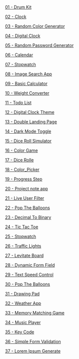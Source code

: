 <a href = "https://github.com/7manwon/JavaScript-Projects/tree/main/Drum%20Kit"> 01 - Drum Kit </a>

<a href = "https://github.com/7manwon/JavaScript-Projects/tree/main/Clock"> 02 - Clock </a>

<a href = "https://github.com/7manwon/JavaScript-Projects/tree/main/Random%20Color%20Generator"> 03 - Random Color Generator </a>

<a href = "https://github.com/7manwon/JavaScript-Projects/tree/main/Digital%20Clock"> 04 - Digital Clock </a>

<a href = "https://github.com/7manwon/JavaScript-Projects/tree/main/Random%20Password%20Generator"> 05 - Random Password Generator </a>

<a href = "https://github.com/7manwon/JavaScript-Projects/tree/main/Calendar"> 06 - Calendar </a>

<a href = "https://github.com/7manwon/JavaScript-Projects/tree/main/Stopwatch"> 07 - Stopwatch </a>

<a href = "https://github.com/7manwon/JavaScript-Projects/tree/main/Image%20Search%20App"> 08 - Image Search App </a>

<a href = "https://github.com/7manwon/JavaScript-Projects/tree/main/Basic%20Calculator"> 09 - Basic Calculator </a>

<a href = "https://github.com/7manwon/JavaScript-Projects/tree/main/Weight%20Converter"> 10 - Weight Converter </a>

<a href = "https://github.com/7manwon/JavaScript-Projects/tree/main/Todo%20List"> 11 - Todo List </a>

<a href = "https://github.com/7manwon/JavaScript-Projects/tree/main/Digital%20Clock%20Theme"> 12 - Digital Clock Theme </a>

<a href = "https://github.com/7manwon/JavaScript-Projects/tree/main/Double%20Landing%20Page"> 13 - Double Landing Page </a>

<a href = "https://github.com/7manwon/JavaScript-Projects/tree/main/Dark%20Mode%20Toggle"> 14 - Dark Mode Toggle </a>

<a href = "https://github.com/7manwon/JavaScript-Projects/tree/main/Dice%20Roll%20Simulator"> 15 - Dice Roll Simulator </a>

<a href = "https://github.com/7manwon/JavaScript-Projects/tree/main/Color%20Game"> 16 - Color Game </a>

<a href = "https://github.com/7manwon/JavaScript-Projects/tree/main/Dice%20Rolle"> 17 - Dice Rolle </a>

<a href = "https://github.com/7manwon/JavaScript-Projects/tree/main/Color_Picker"> 18 - Color_Picker </a>

<a href = "https://github.com/7manwon/JavaScript-Projects/tree/main/Progress%20Step"> 19 - Progress Step </a>

<a href = "https://github.com/7manwon/JavaScript-Projects/tree/main/Project%20note%20app"> 20 - Project note app </a>

<a href = "https://github.com/7manwon/JavaScript-Projects/tree/main/Live%20User%20Filter"> 21 - Live User Filter </a>

<a href = ""> 22 - Pop The Balloons </a>

<a href = ""> 23 - Decimal To Binary </a>

<a href = ""> 24 - Tic Tac Toe </a>

<a href = ""> 25 - Stopwatch </a>

<a href = ""> 26 - Traffic Lights </a>

<a href = ""> 27 - Levitate Board </a>

<a href = ""> 28 - Dynamic Form Field </a>

<a href = ""> 29 - Text Speed Control </a>

<a href = ""> 30 - Pop The Balloons </a>

<a href = ""> 31 - Drawing Pad </a>

<a href = ""> 32 - Weather App </a>

<a href = ""> 33 - Memory Matching Game </a>

<a href = ""> 34 - Music Player </a>

<a href = "https://github.com/7manwon/JavaScript-Projects/tree/main/35%20-%20Key%20Code"> 35 - Key Code </a>

<a href = "https://github.com/7manwon/JavaScript-Projects/tree/main/36%20-%20Simple%20Form%20Validation"> 36 - Simple Form Validation </a>

<a href = "https://github.com/7manwon/JavaScript-Projects/tree/main/37%20-%20Lorem%20Ipsum%20Generate"> 37 - Lorem Ipsum Generate </a>

